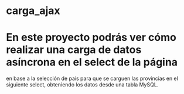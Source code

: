 # carga_ajax
# En este proyecto podrás ver cómo realizar una carga de datos asíncrona en el select de la página 
en base a la selección de pais para que se carguen las provincias en el siguiente select, obteniendo 
los datos desde una tabla MySQL.
